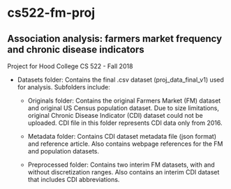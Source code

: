 # cs522-fm-proj
## Association analysis: farmers market frequency and chronic disease indicators

Project for Hood College CS 522 - Fall 2018

- Datasets folder:
  Contains the final .csv dataset (proj_data_final_v1) used for analysis.
  Subfolders include:
    
  - Originals folder:
    Contains the original Farmers Market (FM) dataset and original US Census population dataset.
    Due to size limitations, original Chronic Disease Indicator (CDI) dataset could not be uploaded. 
    CDI file in this folder represents CDI data only from 2016.
    
  - Metadata folder:
    Contains CDI dataset metadata file (json format) and reference article.
    Also contains webpage references for the FM and population datasets.
    
  - Preprocessed folder:
    Contains two interim FM datasets, with and without discretization ranges.
    Also contains an interim CDI dataset that includes CDI abbreviations.
 
